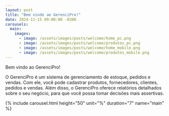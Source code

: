 ```yaml
---
layout: post
title: "Bem vindo ao GerenciPro!"
date: 2024-11-15 09:00:00 -0300
carousels:
  main:
    images:
      - image: /assets/images/posts/welcome/home_pc.png
      - image: /assets/images/posts/welcome/produtos_pc.png
      - image: /assets/images/posts/welcome/home_mobile.png
      - image: /assets/images/posts/welcome/produtos_mobile.png
---
```

Bem vindo ao GerenciPro!

O GerenciPro é um sistema de gerenciamento de estoque, pedidos e vendas. Com ele, você pode cadastrar produtos, fornecedores, clientes, pedidos e vendas. Além disso, o GerenciPro oferece relatórios detalhados sobre o seu negócio, para que você possa tomar decisões mais assertivas.

{% include carousel.html height="50" unit="%" duration="7" name="main" %}
